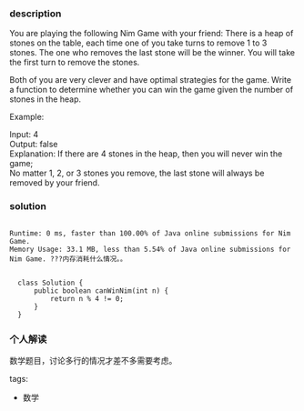 ### description    
  You are playing the following Nim Game with your friend: There is a heap of stones on the table, each time one of you take turns to remove 1 to 3 stones. The one who removes the last stone will be the winner. You will take the first turn to remove the stones.  
    
  Both of you are very clever and have optimal strategies for the game. Write a function to determine whether you can win the game given the number of stones in the heap.  
    
  Example:  
    
  Input: 4  
  Output: false   
  Explanation: If there are 4 stones in the heap, then you will never win the game;  
               No matter 1, 2, or 3 stones you remove, the last stone will always be   
               removed by your friend.  
### solution    
```    
  
Runtime: 0 ms, faster than 100.00% of Java online submissions for Nim Game.  
Memory Usage: 33.1 MB, less than 5.54% of Java online submissions for Nim Game. ???内存消耗什么情况。。  
  
  
  class Solution {  
      public boolean canWinNim(int n) {  
          return n % 4 != 0;  
      }  
  }  
```    
    
### 个人解读    
  数学题目，讨论多行的情况才差不多需要考虑。  
    
tags:    
  -  数学  
